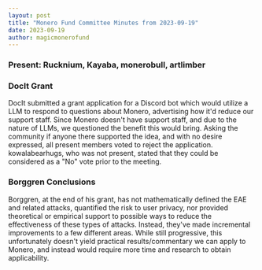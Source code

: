 ```yaml
---
layout: post
title: "Monero Fund Committee Minutes from 2023-09-19"
date: 2023-09-19
author: magicmonerofund
---
```


### Present: Rucknium, Kayaba, monerobull, artlimber

### DocIt Grant

DocIt submitted a grant application for a Discord bot which would utilize a LLM to respond to questions about Monero, advertising how it'd reduce our support staff. Since Monero doesn't have support staff, and due to the nature of LLMs, we questioned the benefit this would bring. Asking the community if anyone there supported the idea, and with no desire expressed, all present members voted to reject the application. kowalabearhugs, who was not present, stated that they could be considered as a "No" vote prior to the meeting.

### Borggren Conclusions

Borggren, at the end of his grant, has not mathematically defined the EAE and related attacks, quantified the risk to user privacy, nor provided theoretical or empirical support to possible ways to reduce the effectiveness of these types of attacks. Instead, they've made incremental improvements to a few different areas. While still progressive, this unfortunately doesn't yield practical results/commentary we can apply to Monero, and instead would require more time and research to obtain applicability.
